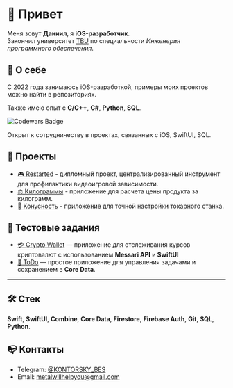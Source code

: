 # 👋 Привет

Меня зовут **Даниил**, я **iOS-разработчик**.  
Закончил университет [TBU](https://www.utb.cz/en/) по специальности *Инженерия программного обеспечения*.

## 🧠 О себе

С 2022 года занимаюсь iOS-разработкой, примеры моих проектов можно найти в репозиториях.

Также имею опыт с **C/C++**, **C#**, **Python**, **SQL**.  

![Codewars Badge](https://www.codewars.com/users/Defile_/badges/micro)

Открыт к сотрудничеству в проектах, связанных с iOS, SwiftUI, SQL.

## 📂 Проекты

- [🎮 Restarted](https://github.com/metalWillHelpYou/Restarted)  - дипломный проект, централизированный инструмент для профилактики видеоигровой зависимости.
- [⚖️ Килограммы](https://github.com/metalWillHelpYou/Kilograms) - приложение для расчета цены продукта за килограмм.
- [📐 Конусность](https://github.com/metalWillHelpYou/Konusnost) - приложение для точной настройки токарного станка.

## 🧩 Тестовые задания

- [💳 Crypto Wallet](https://github.com/metalWillHelpYou/Crypto-Wallet) — приложение для отслеживания курсов криптовалют с использованием **Messari API** и  **SwiftUI**  
- [📝 ToDo](https://github.com/metalWillHelpYou/ToDo) — простое приложение для управления задачами и сохранением в **Core Data**.

---

## 🛠️ Стек

**Swift**, **SwiftUI**, **Combine**, **Core Data**, **Firestore**, **Firebase Auth**, **Git**, **SQL**, **Python**.

## 📭 Контакты

- Telegram: [@KONTORSKY_BES](https://t.me/KONTORSKY_BES)  
- Email: [metalwillhelpyou@gmail.com](mailto:metalwillhelpyou@gmail.com)
